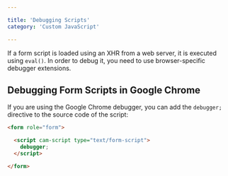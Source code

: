 ```yaml
---

title: 'Debugging Scripts'
category: 'Custom JavaScript'

---
```


If a form script is loaded using an XHR from a web server, it is executed using `eval()`. In order
to debug it, you need to use browser-specific debugger extensions.

## Debugging Form Scripts in Google Chrome

If you are using the Google Chrome debugger, you can add the `debugger;` directive to the source
code of the script:

```html
<form role="form">

  <script cam-script type="text/form-script">
    debugger;
  </script>

</form>
```
